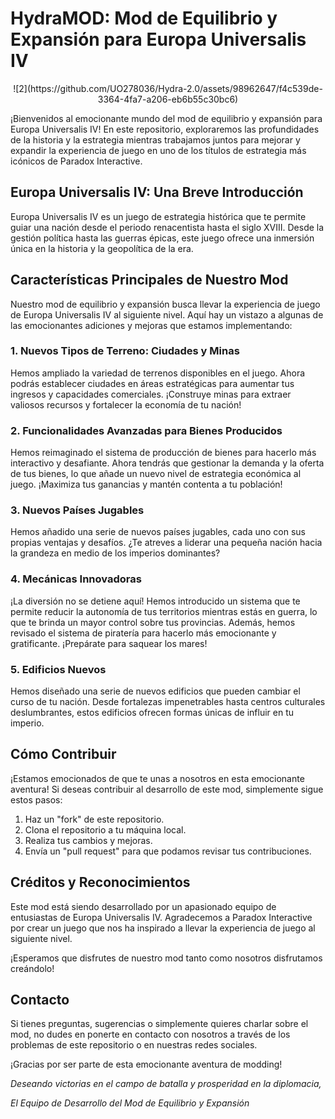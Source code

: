 # HydraMOD: Mod de Equilibrio y Expansión para Europa Universalis IV
<p align="center">
![2](https://github.com/UO278036/Hydra-2.0/assets/98962647/f4c539de-3364-4fa7-a206-eb6b55c30bc6)
</p>
¡Bienvenidos al emocionante mundo del mod de equilibrio y expansión para Europa Universalis IV! En este repositorio, exploraremos las profundidades de la historia y la estrategia mientras trabajamos juntos para mejorar y expandir la experiencia de juego en uno de los títulos de estrategia más icónicos de Paradox Interactive.

## Europa Universalis IV: Una Breve Introducción

Europa Universalis IV es un juego de estrategia histórica que te permite guiar una nación desde el periodo renacentista hasta el siglo XVIII. Desde la gestión política hasta las guerras épicas, este juego ofrece una inmersión única en la historia y la geopolítica de la era.

## Características Principales de Nuestro Mod

Nuestro mod de equilibrio y expansión busca llevar la experiencia de juego de Europa Universalis IV al siguiente nivel. Aquí hay un vistazo a algunas de las emocionantes adiciones y mejoras que estamos implementando:

### 1. Nuevos Tipos de Terreno: Ciudades y Minas

Hemos ampliado la variedad de terrenos disponibles en el juego. Ahora podrás establecer ciudades en áreas estratégicas para aumentar tus ingresos y capacidades comerciales. ¡Construye minas para extraer valiosos recursos y fortalecer la economía de tu nación!

### 2. Funcionalidades Avanzadas para Bienes Producidos

Hemos reimaginado el sistema de producción de bienes para hacerlo más interactivo y desafiante. Ahora tendrás que gestionar la demanda y la oferta de tus bienes, lo que añade un nuevo nivel de estrategia económica al juego. ¡Maximiza tus ganancias y mantén contenta a tu población!

### 3. Nuevos Países Jugables

Hemos añadido una serie de nuevos países jugables, cada uno con sus propias ventajas y desafíos. ¿Te atreves a liderar una pequeña nación hacia la grandeza en medio de los imperios dominantes?

### 4. Mecánicas Innovadoras

¡La diversión no se detiene aquí! Hemos introducido un sistema que te permite reducir la autonomía de tus territorios mientras estás en guerra, lo que te brinda un mayor control sobre tus provincias. Además, hemos revisado el sistema de piratería para hacerlo más emocionante y gratificante. ¡Prepárate para saquear los mares!

### 5. Edificios Nuevos

Hemos diseñado una serie de nuevos edificios que pueden cambiar el curso de tu nación. Desde fortalezas impenetrables hasta centros culturales deslumbrantes, estos edificios ofrecen formas únicas de influir en tu imperio.

## Cómo Contribuir

¡Estamos emocionados de que te unas a nosotros en esta emocionante aventura! Si deseas contribuir al desarrollo de este mod, simplemente sigue estos pasos:

1. Haz un "fork" de este repositorio.
2. Clona el repositorio a tu máquina local.
3. Realiza tus cambios y mejoras.
4. Envía un "pull request" para que podamos revisar tus contribuciones.

## Créditos y Reconocimientos

Este mod está siendo desarrollado por un apasionado equipo de entusiastas de Europa Universalis IV. Agradecemos a Paradox Interactive por crear un juego que nos ha inspirado a llevar la experiencia de juego al siguiente nivel.

¡Esperamos que disfrutes de nuestro mod tanto como nosotros disfrutamos creándolo!

## Contacto

Si tienes preguntas, sugerencias o simplemente quieres charlar sobre el mod, no dudes en ponerte en contacto con nosotros a través de los problemas de este repositorio o en nuestras redes sociales.

¡Gracias por ser parte de esta emocionante aventura de modding!

*Deseando victorias en el campo de batalla y prosperidad en la diplomacia,*

*El Equipo de Desarrollo del Mod de Equilibrio y Expansión*
